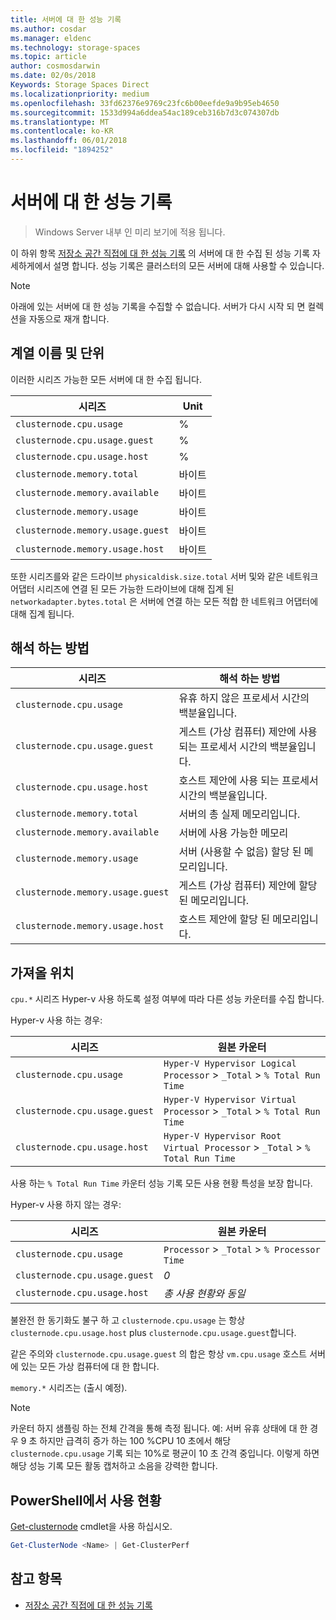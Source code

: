 ```yaml
---
title: 서버에 대 한 성능 기록
ms.author: cosdar
ms.manager: eldenc
ms.technology: storage-spaces
ms.topic: article
author: cosmosdarwin
ms.date: 02/0s/2018
Keywords: Storage Spaces Direct
ms.localizationpriority: medium
ms.openlocfilehash: 33fd62376e9769c23fc6b00eefde9a9b95eb4650
ms.sourcegitcommit: 1533d994a6ddea54ac189ceb316b7d3c074307db
ms.translationtype: MT
ms.contentlocale: ko-KR
ms.lasthandoff: 06/01/2018
ms.locfileid: "1894252"
---
```

# <a name="performance-history-for-servers"></a>서버에 대 한 성능 기록

> Windows Server 내부 인 미리 보기에 적용 됩니다.

이 하위 항목 [저장소 공간 직접에 대 한 성능 기록](performance-history.md) 의 서버에 대 한 수집 된 성능 기록 자세하게에서 설명 합니다. 성능 기록은 클러스터의 모든 서버에 대해 사용할 수 있습니다.

   > [!NOTE]
   > 아래에 있는 서버에 대 한 성능 기록을 수집할 수 없습니다. 서버가 다시 시작 되 면 컬렉션을 자동으로 재개 합니다.

## <a name="series-names-and-units"></a>계열 이름 및 단위

이러한 시리즈 가능한 모든 서버에 대 한 수집 됩니다.

| 시리즈                           | Unit    |
|----------------------------------|---------|
| `clusternode.cpu.usage`          | % |
| `clusternode.cpu.usage.guest`    | % |
| `clusternode.cpu.usage.host`     | % |
| `clusternode.memory.total`       |  바이트   |
| `clusternode.memory.available`   |  바이트   |
| `clusternode.memory.usage`       |  바이트   |
| `clusternode.memory.usage.guest` |  바이트   |
| `clusternode.memory.usage.host`  |  바이트   |

또한 시리즈를와 같은 드라이브 `physicaldisk.size.total` 서버 및와 같은 네트워크 어댑터 시리즈에 연결 된 모든 가능한 드라이브에 대해 집계 된 `networkadapter.bytes.total` 은 서버에 연결 하는 모든 적합 한 네트워크 어댑터에 대해 집계 됩니다.

## <a name="how-to-interpret"></a>해석 하는 방법

| 시리즈                           | 해석 하는 방법                                                      |
|----------------------------------|-----------------------------------------------------------------------|
| `clusternode.cpu.usage`          | 유휴 하지 않은 프로세서 시간의 백분율입니다.                        |
| `clusternode.cpu.usage.guest`    | 게스트 (가상 컴퓨터) 제안에 사용 되는 프로세서 시간의 백분율입니다. |
| `clusternode.cpu.usage.host`     | 호스트 제안에 사용 되는 프로세서 시간의 백분율입니다.                    |
| `clusternode.memory.total`       | 서버의 총 실제 메모리입니다.                              |
| `clusternode.memory.available`   | 서버에 사용 가능한 메모리                                   |
| `clusternode.memory.usage`       | 서버 (사용할 수 없음) 할당 된 메모리입니다.                   |
| `clusternode.memory.usage.guest` | 게스트 (가상 컴퓨터) 제안에 할당 된 메모리입니다.               |
| `clusternode.memory.usage.host`  | 호스트 제안에 할당 된 메모리입니다.                                  |

## <a name="where-they-come-from"></a>가져올 위치

`cpu.*` 시리즈 Hyper-v 사용 하도록 설정 여부에 따라 다른 성능 카운터를 수집 합니다.

Hyper-v 사용 하는 경우:

| 시리즈                           | 원본 카운터 |
|----------------------------------|----------------|
| `clusternode.cpu.usage`          | `Hyper-V Hypervisor Logical Processor` > `_Total` > `% Total Run Time`      |
| `clusternode.cpu.usage.guest`    | `Hyper-V Hypervisor Virtual Processor` > `_Total` > `% Total Run Time`      |
| `clusternode.cpu.usage.host`     | `Hyper-V Hypervisor Root Virtual Processor` > `_Total` > `% Total Run Time` |

사용 하는 `% Total Run Time` 카운터 성능 기록 모든 사용 현황 특성을 보장 합니다.

Hyper-v 사용 하지 않는 경우:

| 시리즈                           | 원본 카운터 |
|----------------------------------|----------------|
| `clusternode.cpu.usage`          | `Processor` > `_Total` > `% Processor Time` |
| `clusternode.cpu.usage.guest`    | *0* |
| `clusternode.cpu.usage.host`     | *총 사용 현황와 동일* |

불완전 한 동기화도 불구 하 고 `clusternode.cpu.usage` 는 항상 `clusternode.cpu.usage.host` plus `clusternode.cpu.usage.guest`합니다.

같은 주의와 `clusternode.cpu.usage.guest` 의 합은 항상 `vm.cpu.usage` 호스트 서버에 있는 모든 가상 컴퓨터에 대 한 합니다.

`memory.*` 시리즈는 (출시 예정).

  > [!NOTE]
  > 카운터 하지 샘플링 하는 전체 간격을 통해 측정 됩니다. 예: 서버 유휴 상태에 대 한 경우 9 초 하지만 급격히 증가 하는 100 %CPU 10 초에서 해당 `clusternode.cpu.usage` 기록 되는 10%로 평균이 10 초 간격 중입니다. 이렇게 하면 해당 성능 기록 모든 활동 캡처하고 소음을 강력한 합니다.

## <a name="usage-in-powershell"></a>PowerShell에서 사용 현황

[Get-clusternode](https://docs.microsoft.com/powershell/module/failoverclusters/get-clusternode) cmdlet을 사용 하십시오.

```PowerShell
Get-ClusterNode <Name> | Get-ClusterPerf
```

## <a name="see-also"></a>참고 항목

- [저장소 공간 직접에 대 한 성능 기록](performance-history.md)
